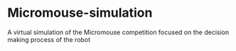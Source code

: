 # Micromouse-simulation
A virtual simulation of the Micromouse competition focused on the decision making process of the robot
